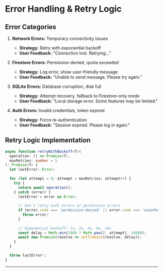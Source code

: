 # Error Handling & Retry Logic

## Error Categories

1. **Network Errors:** Temporary connectivity issues
   - **Strategy:** Retry with exponential backoff
   - **User Feedback:** "Connection lost. Retrying..."

2. **Firestore Errors:** Permission denied, quota exceeded
   - **Strategy:** Log error, show user-friendly message
   - **User Feedback:** "Unable to send message. Please try again."

3. **SQLite Errors:** Database corruption, disk full
   - **Strategy:** Attempt recovery, fallback to Firestore-only mode
   - **User Feedback:** "Local storage error. Some features may be limited."

4. **Auth Errors:** Invalid credentials, token expired
   - **Strategy:** Force re-authentication
   - **User Feedback:** "Session expired. Please log in again."

## Retry Logic Implementation

```typescript
async function retryWithBackoff<T>(
  operation: () => Promise<T>,
  maxRetries: number = 5
): Promise<T> {
  let lastError: Error;
  
  for (let attempt = 0; attempt < maxRetries; attempt++) {
    try {
      return await operation();
    } catch (error) {
      lastError = error as Error;
      
      // Don't retry auth errors or permission errors
      if (error.code === 'permission-denied' || error.code === 'unauthenticated') {
        throw error;
      }
      
      // Exponential backoff: 1s, 2s, 4s, 8s, 16s
      const delay = Math.min(1000 * Math.pow(2, attempt), 16000);
      await new Promise(resolve => setTimeout(resolve, delay));
    }
  }
  
  throw lastError!;
}
```

---
